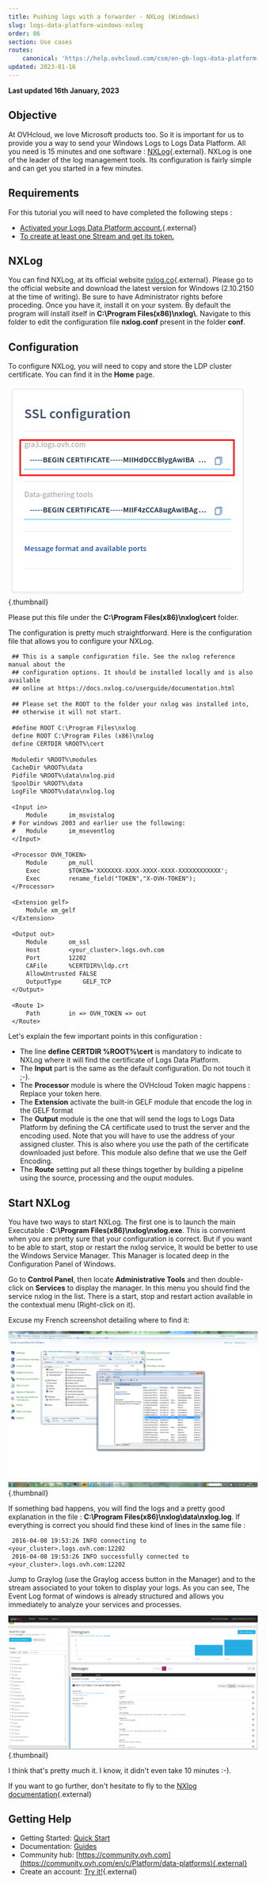 ```yaml
---
title: Pushing logs with a forwarder - NXLog (Windows)
slug: logs-data-platform-windows-nxlog
order: 06
section: Use cases
routes:
    canonical: 'https://help.ovhcloud.com/csm/en-gb-logs-data-platform-windows-nxlog?id=kb_article_view&sysparm_article=KB0050067'
updated: 2023-01-16
---
```


**Last updated 16th January, 2023**

## Objective

At OVHcloud, we love Microsoft products too. So it is important for us to provide you a way to send your Windows Logs to Logs Data Platform. All you need is 15 minutes and one software : [NXLog](http://nxlog.co){.external}. NXLog is one of the leader of the log management tools. Its configuration is fairly simple and can get you started in a few minutes.

## Requirements

For this tutorial you will need to have completed the following steps :

- [Activated your Logs Data Platform account.](https://www.ovh.com/fr/order/express/#/express/review?products=~(~(planCode~'logs-account~productId~'logs))){.external}
- [To create at least one Stream and get its token.](/pages/platform/logs-data-platform/getting_started_quick_start)

## NXLog

You can find NXLog, at its official website [nxlog.co](http://nxlog.co){.external}. Please go to the official website and download the latest version for Windows (2.10.2150 at the time of writing). Be sure to have Administrator rights before proceding. Once you have it, install it on your system. By default the program will install itself in **C:\\Program Files(x86)\\nxlog\\**. Navigate to this folder to edit the configuration file **nxlog.conf** present in the folder **conf**.


## Configuration

To configure NXLog, you will need to copy and store the LDP cluster certificate. You can find it in the **Home** page.

![LDP certificate](images/ssl.png){.thumbnail}

Please put this file under the **C:\\Program Files(x86)\\nxlog\\cert** folder.

The configuration is pretty much straightforward. Here is the configuration file that allows you to configure your NXLog.

```ApacheConf hl_lines="26 36 38"
 ## This is a sample configuration file. See the nxlog reference manual about the
 ## configuration options. It should be installed locally and is also available
 ## online at https://docs.nxlog.co/userguide/documentation.html

 ## Please set the ROOT to the folder your nxlog was installed into,
 ## otherwise it will not start.

 #define ROOT C:\Program Files\nxlog
 define ROOT C:\Program Files (x86)\nxlog
 define CERTDIR %ROOT%\cert

 Moduledir %ROOT%\modules
 CacheDir %ROOT%\data
 Pidfile %ROOT%\data\nxlog.pid
 SpoolDir %ROOT%\data
 LogFile %ROOT%\data\nxlog.log

 <Input in>
     Module      im_msvistalog
 # For windows 2003 and earlier use the following:
 #   Module      im_mseventlog
 </Input>

 <Processor OVH_TOKEN>
     Module      pm_null
     Exec        $TOKEN='XXXXXXX-XXXX-XXXX-XXXX-XXXXXXXXXXXX';
     Exec        rename_field("TOKEN","X-OVH-TOKEN");
 </Processor>

 <Extension gelf>
     Module xm_gelf
 </Extension>

 <Output out>
     Module      om_ssl
     Host        <your_cluster>.logs.ovh.com
     Port        12202
     CAFile      %CERTDIR%\ldp.crt
     AllowUntrusted FALSE
     OutputType      GELF_TCP
 </Output>

 <Route 1>
     Path        in => OVH_TOKEN => out
 </Route>
```

Let's explain the few important points in this configuration :

- The line **define CERTDIR %ROOT%\cert** is mandatory to indicate to NXLog where it will find the certificate of Logs Data Platform.
- The **Input** part is the same as the default configuration. Do not touch it ;-).
- The **Processor** module is where the OVHcloud Token magic happens : Replace your token here.
- The **Extension** activate the built-in GELF module that encode the log in the GELF format
- The **Output** module is the one that will send the logs to Logs Data Platform by defining the CA certificate used to trust the server and the encoding used. Note that you will have to use the address of your assigned cluster. This is also where you use the path of the certificate downloaded just before. This module also define that we use the Gelf Encoding.
- The **Route** setting put all these things together by building a pipeline using the source, processing and the ouput modules.

## Start NXLog

You have two ways to start NXLog. The first one is to launch the main Executable : **C:\Program Files(x86)\nxlog\nxlog.exe**. This is convenient when you are pretty sure that your configuration is correct. But if you want to be able to start, stop or restart the nxlog service, It would be better to use the Windows Service Manager. This Manager is located deep in the Configuration Panel of Windows.

Go to **Control Panel**, then locate **Administrative Tools** and then double-click on **Services** to display the manager. In this menu you should find the service nxlog in the list. There is a start, stop and restart action available in the contextual menu (Right-click on it).

Excuse my French screenshot detailing where to find it:

![Restart Screenshot](images/panel_config.png){.thumbnail}

If something bad happens, you will find the logs and a pretty good explanation in the file : **C:\Program Files(x86)\nxlog\data\nxlog.log**. If everything is correct you should find these kind of lines in the same file :

```text
 2016-04-08 19:53:26 INFO connecting to <your_cluster>.logs.ovh.com:12202
 2016-04-08 19:53:26 INFO successfully connected to <your_cluster>.logs.ovh.com:12202
```

Jump to Graylog (use the Graylog access button in the Manager) and to the stream associated to your token to display your logs. As you can see, The Event Log format of windows is already structured and allows you immediately to analyze your services and processes.

![Graylog Screenshot](images/graylog.png){.thumbnail}

I think that's pretty much it. I know, it didn't even take 10 minutes :-).

If you want to go further, don't hesitate to fly to the [NXlog documentation](https://docs.nxlog.co/userguide/documentation.html){.external}

## Getting Help

- Getting Started: [Quick Start](/pages/platform/logs-data-platform/getting_started_quick_start)
- Documentation: [Guides](https://docs.ovh.com/pt/logs-data-platform/)
- Community hub: [https://community.ovh.com](https://community.ovh.com/en/c/Platform/data-platforms){.external}
- Create an account: [Try it!](https://www.ovh.com/fr/order/express/#/express/review?products=~(~(planCode~'logs-account~productId~'logs))){.external}
